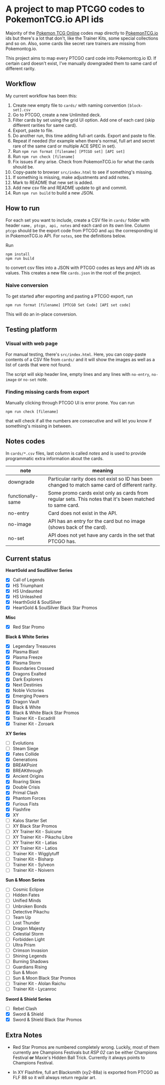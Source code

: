 # A project to map PTCGO codes to PokemonTCG.io API ids

Majority of the [Pokemon TCG Online](https://www.pokemon.com/us/pokemon-tcg/play-online/download/) codes map directly to [PokemonTCG.io](http://pokemontcg.io/) ids but there's a lot that don't, like the Trainer Kits, some special collections and so on. Also, some cards like secret rare trainers are missing from Pokemontcg.io.

This project aims to map every PTCGO card code into Pokemontcg.io ID. If certain card doesn't exist, I've manually downgraded them to same card of different rarity.

## Workflow

My current workflow has been this:

1. Create new empty file to `cards/` with naming convention `[block-set].csv`
2. Go to PTCGO, create a new Unlimited deck.
3. Filter cards by set using the grid UI option. Add one of each card (skip different rarities for same card).
4. Export, paste to file.
5. Do another run, this time adding full-art cards. Export and paste to file.
6. Repeat if needed (for example when there's normal, full art and secret rare of the same card or multiple ACE SPEC in set).
7. Run `npm run format [filename] [PTCGO set] [API set]`
8. Run `npm run check [filename]`
9. Fix issues if any arise. Check from PokemonTCG.io for what the cards should be.
10. Copy-paste to browser `src/index.html` to see if something's missing.
11. If something is missing, make adjustments and add notes.
12. Mark to README that new set is added.
13. Add new csv file and README update to git and commit.
14. Run `npm run build` to build a new JSON.

## How to run

For each set you want to include, create a CSV file in `cards/` folder with header `name, ptcgo, api, notes` and each card on its own line. Column `ptcgo` should be the export code from PTCGO and `api` the corresponding id in PokemonTCG.io API. For `notes`, see the definitions below.

Run

```
npm install
npm run build
```

to convert csv files into a JSON with PTCGO codes as keys and API ids as values. This creates a new file `cards.json` in the root of the project.

### Naive conversion

To get started after exporting and pasting a PTCGO export, run

```
npm run format [filename] [PTCGO Set Code] [API set code]
```

This will do an in-place conversion.

## Testing platform

### Visual with web page

For manual testing, there's `src/index.html`. Here, you can copy-paste contents of a CSV file from `cards/` and it will show the images as well as a list of cards that were not found.

The script will skip header line, empty lines and any lines with `no-entry`, `no-image` or `no-set` note.

### Finding missing cards from export

Manually clicking through PTCGO UI is error prone. You can run

```
npm run check [filename]
```

that will check if all the numbers are consecutive and will let you know if something's missing in between.

## Notes codes

In `cards/*.csv` files, last column is called _notes_ and is used to provide programmatic extra information about the cards.

| note              | meaning                                                                                                 |
| ----------------- | ------------------------------------------------------------------------------------------------------- |
| downgrade         | Particular rarity does not exist so ID has been changed to match same card of different rarity.         |
| functionally-same | Some promo cards exist only as cards from regular sets. This notes that it's been matched to same card. |
| no-entry          | Card does not exist in the API.                                                                         |
| no-image          | API has an entry for the card but no image (shows back of the card).                                    |
| no-set            | API does not yet have any cards in the set that PTCGO has.                                              |

## Current status

**HeartGold and SoulSilver Series**

- [x] Call of Legends
- [x] HS Triumphant
- [x] HS Undaunted
- [x] HS Unleashed
- [x] HearthGold & SoulSilver
- [x] HeartGold & SoulSilver Black Star Promos

**Misc**

- [x] Red Star Promo

**Black & White Series**

- [x] Legendary Treasures
- [x] Plasma Blast
- [x] Plasma Freeze
- [x] Plasma Storm
- [x] Boundaries Crossed
- [x] Dragons Exalted
- [x] Dark Explorers
- [x] Next Destinies
- [x] Noble Victories
- [x] Emerging Powers
- [x] Dragon Vault
- [x] Black & White
- [x] Black & White Black Star Promos
- [x] Trainer Kit - Excadrill
- [x] Trainer Kit - Zoroark

**XY Series**

- [ ] Evolutions
- [ ] Steam Siege
- [x] Fates Collide
- [x] Generations
- [x] BREAKPoint
- [x] BREAKthrough
- [x] Ancient Origins
- [x] Roaring Skies
- [x] Double Crisis
- [x] Primal Clash
- [x] Phantom Forces
- [x] Furious Fists
- [x] Flashfire
- [x] XY
- [ ] Kalos Starter Set
- [ ] XY Black Star Promos
- [ ] XY Trainer Kit - Suicune
- [ ] XY Trainer Kit - Pikachu Libre
- [ ] XY Trainer Kit - Latias
- [ ] XY Trainer Kit - Latios
- [ ] Trainer Kit - Wigglytuff
- [ ] Trainer Kit - Bisharp
- [ ] Trainer Kit - Sylveon
- [ ] Trainer Kit - Noivern

**Sun & Moon Series**

- [ ] Cosmic Eclipse
- [ ] Hidden Fates
- [ ] Unified Minds
- [ ] Unbroken Bonds
- [ ] Detective Pikachu
- [ ] Team Up
- [ ] Lost Thunder
- [ ] Dragon Majesty
- [ ] Celestial Storm
- [ ] Forbidden Light
- [ ] Ultra Prism
- [ ] Crimson Invasion
- [ ] Shining Legends
- [ ] Burning Shadows
- [ ] Guardians Rising
- [ ] Sun & Moon
- [ ] Sun & Moon Black Star Promos
- [ ] Trainer Kit - Alolan Raichu
- [ ] Trainer Kit - Lycanroc

**Sword & Shield Series**

- [ ] Rebel Clash
- [x] Sword & Shield
- [x] Sword & Shield Black Star Promos

## Extra Notes

- Red Star Promos are numbered completely wrong. Luckily, most of them currently are Champions Festivals but _RSP 02_ can be either Champions Festival **or** Maxie's Hidden Ball Trick. Currently it always points to Champions Festival.

- In XY Flashfire, full art Blacksmith (xy2-88a) is exported from PTCGO as FLF 88 so it will always return regular art.
